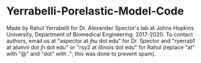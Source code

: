# Yerrabelli-Porelastic-Model-Code
 
Made by Rahul Yerrabelli for Dr. Alexander Spector's lab at 
Johns Hopkins University, Department of Biomedical Engineering. 2017-2020.
To contact authors, email us at "aspector at jhu dot edu" for Dr. Spector and
"ryerrab1 at alumni dot jh dot edu" or "rsy2 at illinois dot edu" for Rahul 
(replace "at" with "@" and "dot" with ."; this was done to prevent spam).
